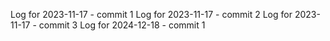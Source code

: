 Log for 2023-11-17 - commit 1
Log for 2023-11-17 - commit 2
Log for 2023-11-17 - commit 3
Log for 2024-12-18 - commit 1
